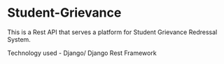 # Student-Grievance

This is a Rest API that serves a platform for Student Grievance Redressal System.

Technology used - 
Django/ Django Rest Framework
